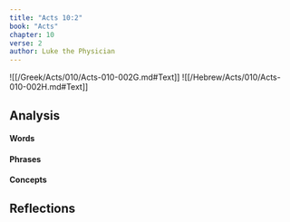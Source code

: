 ```yaml
---
title: "Acts 10:2"
book: "Acts"
chapter: 10
verse: 2
author: Luke the Physician
---
```

![[/Greek/Acts/010/Acts-010-002G.md#Text]]
![[/Hebrew/Acts/010/Acts-010-002H.md#Text]]

## Analysis

#### Words

#### Phrases

#### Concepts

## Reflections
